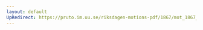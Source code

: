 ```yaml
---
layout: default
UpRedirect: https://pruto.im.uu.se/riksdagen-motions-pdf/1867/mot_1867__ak__250/mot_1867__ak__250-001.pdf
---
```

